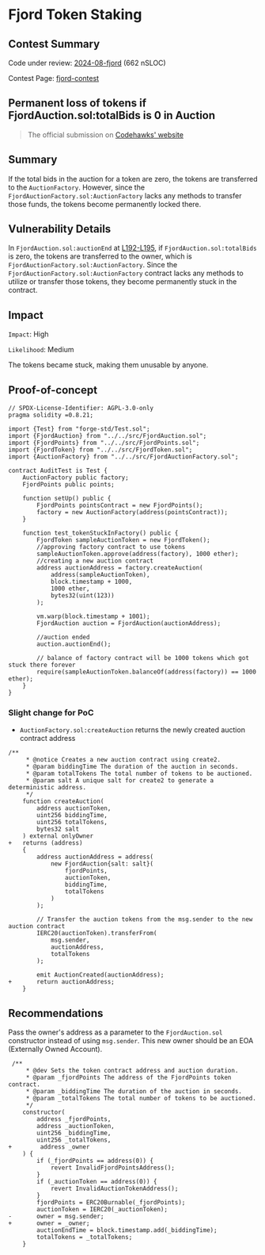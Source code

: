 # Fjord Token Staking
## Contest Summary

Code under review: [2024-08-fjord](https://github.com/Cyfrin/2024-08-fjord) (662 nSLOC)

Contest Page: [fjord-contest](https://codehawks.cyfrin.io/c/2024-08-fjord)


## Permanent loss of tokens if FjordAuction.sol:totalBids is 0 in Auction
>The official submission on [Codehawks' website](https://codehawks.cyfrin.io/c/2024-08-fjord/s/574)

## Summary

If the total bids in the auction for a token are zero, the tokens are transferred to the `AuctionFactory`. However, since the `FjordAuctionFactory.sol:AuctionFactory` lacks any methods to transfer those funds, the tokens become permanently locked there.

## Vulnerability Details

In `FjordAuction.sol:auctionEnd` at [L192-L195](https://github.com/Cyfrin/2024-08-fjord/blob/main/src/FjordAuction.sol#L192-L195), if `FjordAuction.sol:totalBids` is zero, the tokens are transferred to the owner, which is `FjordAuctionFactory.sol:AuctionFactory`. Since the `FjordAuctionFactory.sol:AuctionFactory` contract lacks any methods to utilize or transfer those tokens, they become permanently stuck in the contract.

## Impact

`Impact`: High

`Likelihood`: Medium

The tokens became stuck, making them unusable by anyone.

## Proof-of-concept

```solidity=
// SPDX-License-Identifier: AGPL-3.0-only
pragma solidity =0.8.21;

import {Test} from "forge-std/Test.sol";
import {FjordAuction} from "../../src/FjordAuction.sol";
import {FjordPoints} from "../../src/FjordPoints.sol";
import {FjordToken} from "../../src/FjordToken.sol";
import {AuctionFactory} from "../../src/FjordAuctionFactory.sol";

contract AuditTest is Test {
    AuctionFactory public factory;
    FjordPoints public points;

    function setUp() public {
        FjordPoints pointsContract = new FjordPoints();
        factory = new AuctionFactory(address(pointsContract));
    }

    function test_tokenStuckInFactory() public {
        FjordToken sampleAuctionToken = new FjordToken();
        //approving factory contract to use tokens
        sampleAuctionToken.approve(address(factory), 1000 ether);
        //creating a new auction contract
        address auctionAddress = factory.createAuction(
            address(sampleAuctionToken),
            block.timestamp + 1000,
            1000 ether,
            bytes32(uint(123))
        );

        vm.warp(block.timestamp + 1001);
        FjordAuction auction = FjordAuction(auctionAddress);

        //auction ended
        auction.auctionEnd();

        // balance of factory contract will be 1000 tokens which got stuck there forever
        require(sampleAuctionToken.balanceOf(address(factory)) == 1000 ether);
    }
}
```

### Slight change for PoC

* `AuctionFactory.sol:createAuction` returns the newly created auction contract address

```diff=
/**
     * @notice Creates a new auction contract using create2.
     * @param biddingTime The duration of the auction in seconds.
     * @param totalTokens The total number of tokens to be auctioned.
     * @param salt A unique salt for create2 to generate a deterministic address.
     */
    function createAuction(
        address auctionToken,
        uint256 biddingTime,
        uint256 totalTokens,
        bytes32 salt
    ) external onlyOwner 
+   returns (address)
    {
        address auctionAddress = address(
            new FjordAuction{salt: salt}(
                fjordPoints,
                auctionToken,
                biddingTime,
                totalTokens
            )
        );

        // Transfer the auction tokens from the msg.sender to the new auction contract
        IERC20(auctionToken).transferFrom(
            msg.sender,
            auctionAddress,
            totalTokens
        );

        emit AuctionCreated(auctionAddress);
+       return auctionAddress;
    }

```

## Recommendations

Pass the owner's address as a parameter to the `FjordAuction.sol` constructor instead of using `msg.sender`. This new owner should be an EOA (Externally Owned Account).

```diff=
 /**
     * @dev Sets the token contract address and auction duration.
     * @param _fjordPoints The address of the FjordPoints token contract.
     * @param _biddingTime The duration of the auction in seconds.
     * @param _totalTokens The total number of tokens to be auctioned.
     */
    constructor(
        address _fjordPoints,
        address _auctionToken,
        uint256 _biddingTime,
        uint256 _totalTokens,
+        address _owner
    ) {
        if (_fjordPoints == address(0)) {
            revert InvalidFjordPointsAddress();
        }
        if (_auctionToken == address(0)) {
            revert InvalidAuctionTokenAddress();
        }
        fjordPoints = ERC20Burnable(_fjordPoints);
        auctionToken = IERC20(_auctionToken);
-       owner = msg.sender;
+       owner = _owner; 
        auctionEndTime = block.timestamp.add(_biddingTime);
        totalTokens = _totalTokens;
    }

```
